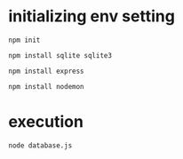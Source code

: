 # initializing env setting

`npm init`

`npm install sqlite sqlite3`

`npm install express`

`npm install nodemon`

# execution

`node database.js`
